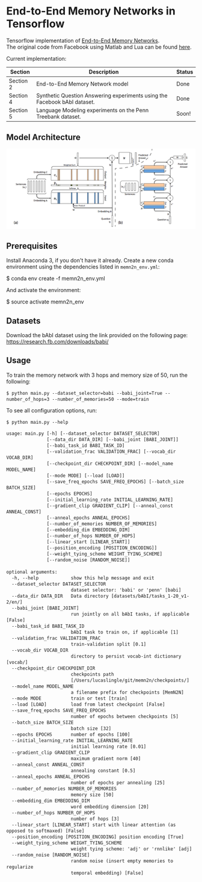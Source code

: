 End-to-End Memory Networks in Tensorflow
========================================
Tensorflow implementation of [End-to-End Memory Networks](https://arxiv.org/abs/1503.08895).<br>
The original code from Facebook using Matlab and Lua can be found [here](https://github.com/facebook/MemNN).<br>  

Current implementation:<br>  

| Section       | Description                                                                    | Status  |
| ------------- |--------------------------------------------------------------------------------| --------|
| Section 2     | End-to-End Memory Network model                                                | Done    |
| Section 4     | Synthetic Question Answering experiments using the Facebook bAbI dataset.      | Done    |
| Section 5     | Language Modeling experiments on the Penn Treebank dataset.                    | Soon!   |

Model Architecture
------------------

![alt tag](assets/memn2n.png?raw=true)

Prerequisites
-------------
Install Anaconda 3, if you don't have it already. 
Create a new conda environment using the dependencies listed in ```memn2n_env.yml```:

$ conda env create -f memn2n_env.yml

And activate the environment:

$ source activate memn2n_env

Datasets
--------
Download the bAbI dataset using the link provided on the following page:
https://research.fb.com/downloads/babi/


Usage
-----

To train the memory network with 3 hops and memory size of 50, run the following:

    $ python main.py --dataset_selector=babi --babi_joint=True --number_of_hops=3 --number_of_memories=50 --mode=train

To see all configuration options, run:

    $ python main.py --help

```
usage: main.py [-h] [--dataset_selector DATASET_SELECTOR]
               [--data_dir DATA_DIR] [--babi_joint [BABI_JOINT]]
               [--babi_task_id BABI_TASK_ID]
               [--validation_frac VALIDATION_FRAC] [--vocab_dir VOCAB_DIR]
               [--checkpoint_dir CHECKPOINT_DIR] [--model_name MODEL_NAME]
               [--mode MODE] [--load [LOAD]]
               [--save_freq_epochs SAVE_FREQ_EPOCHS] [--batch_size BATCH_SIZE]
               [--epochs EPOCHS]
               [--initial_learning_rate INITIAL_LEARNING_RATE]
               [--gradient_clip GRADIENT_CLIP] [--anneal_const ANNEAL_CONST]
               [--anneal_epochs ANNEAL_EPOCHS]
               [--number_of_memories NUMBER_OF_MEMORIES]
               [--embedding_dim EMBEDDING_DIM]
               [--number_of_hops NUMBER_OF_HOPS]
               [--linear_start [LINEAR_START]]
               [--position_encoding [POSITION_ENCODING]]
               [--weight_tying_scheme WEIGHT_TYING_SCHEME]
               [--random_noise [RANDOM_NOISE]]

optional arguments:
  -h, --help            show this help message and exit
  --dataset_selector DATASET_SELECTOR
                        dataset selector: 'babi' or 'penn' [babi]
  --data_dir DATA_DIR   Data directory [datasets/bAbI/tasks_1-20_v1-2/en/]
  --babi_joint [BABI_JOINT]
                        run jointly on all bAbI tasks, if applicable [False]
  --babi_task_id BABI_TASK_ID
                        bAbI task to train on, if applicable [1]
  --validation_frac VALIDATION_FRAC
                        train-validation split [0.1]
  --vocab_dir VOCAB_DIR
                        directory to persist vocab-int dictionary [vocab/]
  --checkpoint_dir CHECKPOINT_DIR
                        checkpoints path
                        [/Users/lucaslingle/git/memn2n/checkpoints/]
  --model_name MODEL_NAME
                        a filename prefix for checkpoints [MemN2N]
  --mode MODE           train or test [train]
  --load [LOAD]         load from latest checkpoint [False]
  --save_freq_epochs SAVE_FREQ_EPOCHS
                        number of epochs between checkpoints [5]
  --batch_size BATCH_SIZE
                        batch size [32]
  --epochs EPOCHS       number of epochs [100]
  --initial_learning_rate INITIAL_LEARNING_RATE
                        initial learning rate [0.01]
  --gradient_clip GRADIENT_CLIP
                        maximum gradient norm [40]
  --anneal_const ANNEAL_CONST
                        annealing constant [0.5]
  --anneal_epochs ANNEAL_EPOCHS
                        number of epochs per annealing [25]
  --number_of_memories NUMBER_OF_MEMORIES
                        memory size [50]
  --embedding_dim EMBEDDING_DIM
                        word embedding dimension [20]
  --number_of_hops NUMBER_OF_HOPS
                        number of hops [3]
  --linear_start [LINEAR_START] start with linear attention (as opposed to softmaxed) [False]
  --position_encoding [POSITION_ENCODING] position encoding [True]
  --weight_tying_scheme WEIGHT_TYING_SCHEME
                        weight tying scheme: 'adj' or 'rnnlike' [adj]
  --random_noise [RANDOM_NOISE]
                        random noise (insert empty memories to regularize
                        temporal embedding) [False]

```